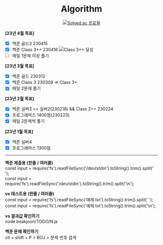 <div align="center">

# Algorithm

[![Solved.ac 프로필](http://mazassumnida.wtf/api/v2/generate_badge?boj=OneMoreBottlee)](https://www.acmicpc.net/user/onemorebottlee)  
</div>

**[23년 4월 목표]**
- [x] 백준 골드3 230415
- [x] 백준 Class 3++ 230416
![Class 3++ 달성](https://www.notion.so/image/https%3A%2F%2Fs3-us-west-2.amazonaws.com%2Fsecure.notion-static.com%2Fd3df2bc5-5c37-4016-b07d-7555c4f6cbc5%2F%25EC%258A%25A4%25ED%2581%25AC%25EB%25A6%25B0%25EC%2583%25B7_2023-04-16_23-21-44.png?id=9c214791-79bf-44a7-9aad-f40fcc53c946&table=block&spaceId=ad347a12-32b5-4bbe-b386-5ed5e4302186&width=2000&userId=ad2b0e06-4098-4883-a022-1b4df4f25f85&cache=v2)
- [ ] 매일 1문제 이상 풀기

**[23년 3월 목표]**
- [x] 백준 골드 230312
- [x] 백준 Class 3 230309 => Class 3+
- [x] 매일 2문제 풀기

**[23년 2월 목표]**
- [x] 백준 실버3 => 실버2(230218) && Class 2++ 230224
- [x] 프로그래머스 1400점(230223)
- [x] 매일 2문제씩 풀기

**[23년 1월 목표]**
- [x] 백준 실버4  
- [x] 프로그래머스 1300점  

------

**백준 제출용 (한줄 / 여러줄)**  
const input = require('fs').readFileSync('/dev/stdin').toString().trim().split(' ');  
const input = require('fs').readFileSync('/dev/stdin').toString().trim().split('\n');  

**vs 테스트용 (한줄 / 여러줄)**  
const input = require('fs').readFileSync('예제.txt').toString().trim().split(' ');  
const input = require('fs').readFileSync('예제.txt').toString().trim().split('\n');  

**vs 결과값 확인하기**  
node beakjoon/TODO/N.js  

**백준 문제 확인하기**  
ctl + shift + P > BOJ > 문제 번호 검색  
